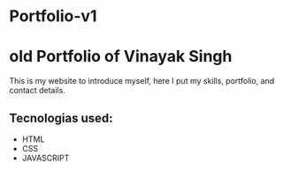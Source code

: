 # Portfolio-v1

# old Portfolio of Vinayak Singh

This is my website to introduce myself, here I put my skills, portfolio, and contact details.

## Tecnologias used:
- HTML
- CSS
- JAVASCRIPT
 
